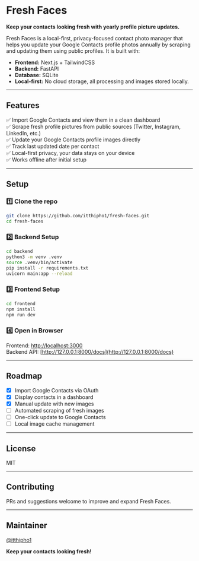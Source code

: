 # Fresh Faces

**Keep your contacts looking fresh with yearly profile picture updates.**

Fresh Faces is a local-first, privacy-focused contact photo manager that helps you update your Google Contacts profile photos annually by scraping and updating them using public profiles. It is built with:

- **Frontend:** Next.js + TailwindCSS
- **Backend:** FastAPI
- **Database:** SQLite
- **Local-first:** No cloud storage, all processing and images stored locally.

---

## Features

✅ Import Google Contacts and view them in a clean dashboard  
✅ Scrape fresh profile pictures from public sources (Twitter, Instagram, LinkedIn, etc.)  
✅ Update your Google Contacts profile images directly  
✅ Track last updated date per contact  
✅ Local-first privacy, your data stays on your device  
✅ Works offline after initial setup  

---

## Setup

### 1️⃣ Clone the repo
```bash
git clone https://github.com/itthipho1/fresh-faces.git
cd fresh-faces
```

### 2️⃣ Backend Setup
```bash
cd backend
python3 -m venv .venv
source .venv/bin/activate
pip install -r requirements.txt
uvicorn main:app --reload
```

### 3️⃣ Frontend Setup
```bash
cd frontend
npm install
npm run dev
```

### 4️⃣ Open in Browser
Frontend: [http://localhost:3000](http://localhost:3000)  
Backend API: [http://127.0.0.1:8000/docs](http://127.0.0.1:8000/docs)

---

## Roadmap
- [x] Import Google Contacts via OAuth
- [x] Display contacts in a dashboard
- [x] Manual update with new images
- [ ] Automated scraping of fresh images
- [ ] One-click update to Google Contacts
- [ ] Local image cache management

---

## License
MIT

---

## Contributing
PRs and suggestions welcome to improve and expand Fresh Faces.

---

## Maintainer
[@itthipho1](https://github.com/itthipho1)

**Keep your contacts looking fresh!**
